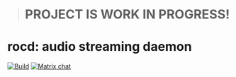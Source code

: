 > <h1>PROJECT IS WORK IN PROGRESS!</h1>

# rocd: audio streaming daemon

[![Build](https://github.com/roc-streaming/rocd/actions/workflows/build.yaml/badge.svg)](https://github.com/roc-streaming/rocd/actions/workflows/build.yaml) [![Matrix chat](https://matrix.to/img/matrix-badge.svg)](https://app.element.io/#/room/#roc-streaming:matrix.org)
